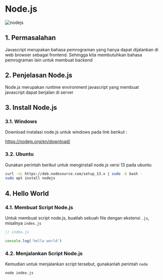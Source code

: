 # Node.js

![nodejs](nodejs.png)

## 1. Permasalahan

Javascript merupakan bahasa pemrograman yang hanya dapat dijalankan di web browser sebagai frontend. Sehingga kita membutuhkan bahasa pemrograman lain untuk membuat backend

## 2. Penjelasan Node.js

Node.js merupakan runtime environment javascript yang membuat javascript dapat berjalan di server

## 3. Install Node.js

### 3.1. Windows

Download instalasi node.js untuk windows pada link berikut :

https://nodejs.org/en/download/

### 3.2. Ubuntu

Gunakan perintah berikut untuk menginstall node.js versi 13 pada ubuntu

```bash
curl -sL https://deb.nodesource.com/setup_13.x | sudo -E bash -
sudo apt install nodejs
```

## 4. Hello World

### 4.1. Membuat Script Node.js

Untuk membuat script node.js, buatlah sebuah file dengan ekstensi `.js`, misalnya `index.js`

```javascript
// index.js

console.log('hello world')
```

### 4.2. Menjalankan Script Node.js

Kemudian untuk menjalankan script tersebut, gunakanlah perintah `node`

```bash
node index.js
```
